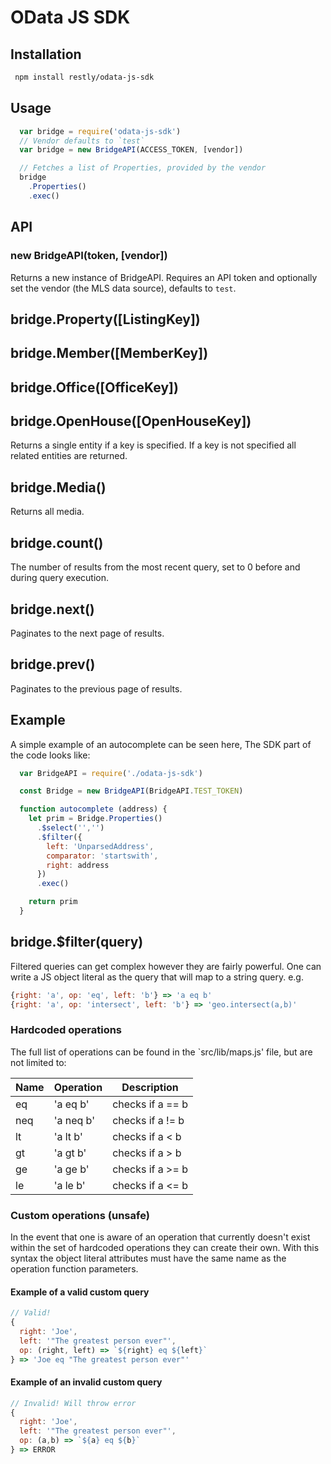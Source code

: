 # OData JS SDK

## Installation
```bash
 npm install restly/odata-js-sdk
```
## Usage
```js
  var bridge = require('odata-js-sdk')
  // Vendor defaults to `test`
  var bridge = new BridgeAPI(ACCESS_TOKEN, [vendor])

  // Fetches a list of Properties, provided by the vendor
  bridge
    .Properties()
    .exec()
```

## API
### new BridgeAPI(token, [vendor])
Returns a new instance of BridgeAPI. Requires an API token and optionally set the vendor (the MLS data source), defaults to `test`.

## bridge.Property([ListingKey])
## bridge.Member([MemberKey])
## bridge.Office([OfficeKey])
## bridge.OpenHouse([OpenHouseKey])
Returns a single entity if a key is specified. If a key is not specified all related entities are returned.

## bridge.Media()
Returns all media.

## bridge.count()
The number of results from the most recent query, set to 0 before and during query execution.

## bridge.next()
Paginates to the next page of results.

## bridge.prev()
Paginates to the previous page of results.


## Example
A simple example of an autocomplete can be seen here,
The SDK part of the code looks like:

```js
  var BridgeAPI = require('./odata-js-sdk')

  const Bridge = new BridgeAPI(BridgeAPI.TEST_TOKEN)

  function autocomplete (address) {
    let prim = Bridge.Properties()
      .$select('','')
      .$filter({
        left: 'UnparsedAddress',
        comparator: 'startswith',
        right: address
      })
      .exec()

    return prim
  }
```


## bridge.$filter(query)

Filtered queries can get complex however they are fairly powerful. One can write a JS object literal as the query that will map to a string query. e.g.

```js
{right: 'a', op: 'eq', left: 'b'} => 'a eq b'
{right: 'a', op: 'intersect', left: 'b'} => 'geo.intersect(a,b)'
```

### Hardcoded operations
The full list of operations can be found in the `src/lib/maps.js' file, but are not limited to:

|Name | Operation | Description |
|--|--|--|
|eq| 'a eq b' | checks if a == b |
|neq| 'a neq b' | checks if a != b |
|lt| 'a lt b' | checks if a < b |
|gt| 'a gt b' | checks if a > b |
|ge| 'a ge b' | checks if a >= b |
|le| 'a le b' | checks if a <= b |


### Custom operations (unsafe)
In the event that one is aware of an operation that currently doesn't exist within the set of hardcoded operations they can create their own. With this syntax the object literal attributes must have the same name as the operation function parameters.

#### Example of a valid custom query
```js
// Valid!
{
  right: 'Joe',
  left: '"The greatest person ever"',
  op: (right, left) => `${right} eq ${left}`
} => 'Joe eq "The greatest person ever"'

```

#### Example of an invalid custom query
```js
// Invalid! Will throw error
{
  right: 'Joe',
  left: '"The greatest person ever"',
  op: (a,b) => `${a} eq ${b}`
} => ERROR
```
